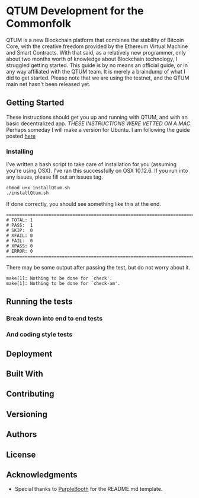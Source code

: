 # QTUM Development for the Commonfolk

QTUM is a new Blockchain platform that combines the stability of Bitcoin Core, with the creative freedom
provided by the Ethereum Virtual Machine and Smart Contracts. With that said, as a relatively new programmer,
only about two months worth of knowledge about Blockchain technology, I struggled getting started. This guide is by
no means an official guide, or in any way affiliated with the QTUM team. It is merely a braindump of what I did to get
started. Please note that we are using the testnet, and the QTUM main net hasn't been released yet. 

## Getting Started

These instructions should get you up and running with QTUM, and with an basic decentralized app.
*THESE INSTRUCTIONS WERE VETTED ON A MAC.*
Perhaps someday I will make a version for Ubuntu. I am following the guide posted <a href="https://github.com/qtumproject/qtum">here</a>

### Installing

I've written a bash script to take care of installation for you (assuming you're using OSX).
I've ran this successfully on OSX 10.12.6. If you run into any issues, please fill out an issues tag. 

```
chmod u+x installQtum.sh
./installQtum.sh
```

If done correctly, you should see something like this at the end. 
```
============================================================================
# TOTAL: 1
# PASS:  1
# SKIP:  0
# XFAIL: 0
# FAIL:  0
# XPASS: 0
# ERROR: 0
============================================================================
```

There may be some output after passing the test, but do not worry about it. 
```
make[1]: Nothing to be done for `check'.
make[1]: Nothing to be done for `check-am'.
```

## Running the tests


### Break down into end to end tests


### And coding style tests


## Deployment


## Built With


## Contributing


## Versioning


## Authors


## License


## Acknowledgments

* Special thanks to <a href="https://gist.github.com/PurpleBooth/109311bb0361f32d87a2">PurpleBooth</a> for the README.md template.

